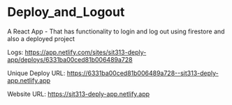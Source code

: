 # Deploy_and_Logout

A React App - That has functionality to login and log out using firestore and also a deployed project

Logs:              https://app.netlify.com/sites/sit313-deply-app/deploys/6331ba00ced81b006489a728 

Unique Deploy URL: https://6331ba00ced81b006489a728--sit313-deply-app.netlify.app 

Website URL:       https://sit313-deply-app.netlify.app 

